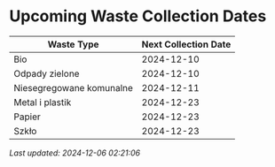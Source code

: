 # Upcoming Waste Collection Dates

| Waste Type | Next Collection Date |
|------------|----------------------|
| Bio | 2024-12-10 |
| Odpady zielone | 2024-12-10 |
| Niesegregowane komunalne | 2024-12-11 |
| Metal i plastik | 2024-12-23 |
| Papier | 2024-12-23 |
| Szkło | 2024-12-23 |


*Last updated: 2024-12-06 02:21:06*
